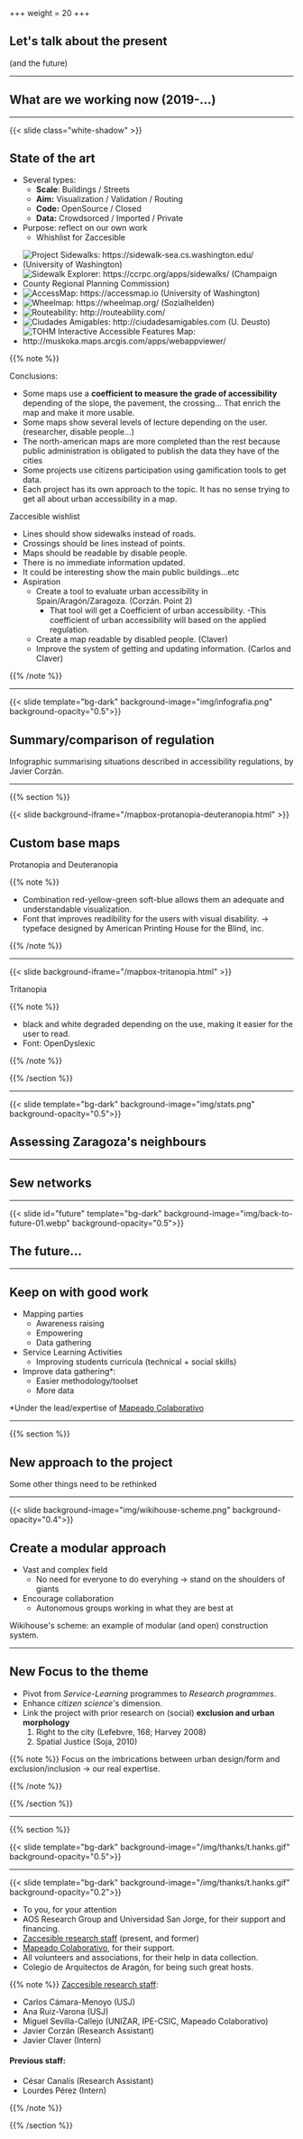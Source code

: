 +++
weight = 20
+++

## Let's talk about the present

(and the future)

---


## What are we working now (2019-...)

---

{{< slide class="white-shadow" >}}

## State of the art

* Several types:
  - **Scale**: Buildings / Streets
  - **Aim:** Visualization / Validation / Routing
  - **Code:** OpenSource / Closed
  - **Data:** Crowdsorced / Imported / Private
* Purpose: reflect on our own work
  - Whishlist for Zaccesible


<ul class="gallery" data-iterations="0" data-interval="2" data-mode="full-screen">
  <li><img src="img/similar-projects/project-sidewalk-02.png" alt="Project Sidewalks: https://sidewalk-sea.cs.washington.edu/ (University of Washington)"></li>
  <li><img src="img/similar-projects/sidewalk-explorer.png" alt="Sidewalk Explorer: https://ccrpc.org/apps/sidewalks/ (Champaign County Regional Planning Commission)"></li>
  <li><img src="img/similar-projects/accessmap.png" alt="AccessMap: https://accessmap.io (University of Washington)"></li>
  <li><img src="img/similar-projects/wheelmap.png" alt="Wheelmap: https://wheelmap.org/ (Sozialhelden)"></li>
  <li><img src="img/similar-projects/routeability.png" alt="Routeability: http://routeability.com/"></li>
  <li><img src="img/similar-projects/Ciudades-Amigables.png" alt="Ciudades Amigables: http://ciudadesamigables.com (U. Deusto)"></li>
  <li><img src="img/similar-projects/tohm-a.png" alt="TOHM Interactive Accessible Features Map: http://muskoka.maps.arcgis.com/apps/webappviewer/"></li>

</ul>

{{% note  %}}

Conclusions:

* Some maps use a **coefficient to measure the grade of accessibility** depending of the slope, the pavement, the crossing… That enrich the map and make it more usable.
* Some maps show several levels of lecture depending on the user. (researcher, disable people…)
* The north-american maps are more completed than the rest because public administration is obligated to publish the data they have of the cities
* Some projects use citizens participation using gamification tools to get data.
* Each project has its own approach to the topic. It has no sense trying to get all about urban accessibility in a map.

Zaccesible wishlist

* Lines should show sidewalks instead of roads.
* Crossings should be lines instead of points.
* Maps should be readable by disable people.
* There is no immediate information updated.
* It could be interesting show the main public buildings…etc
* Aspiration
  - Create a tool to evaluate urban accessibility in Spain/Aragón/Zaragoza. (Corzán. Point 2)
    - That tool will get a Coefficient of urban accessibility.
    -This coefficient of urban accessibility will based on the applied regulation.
  * Create a map readable by disabled people. (Claver)
  * Improve the system of getting and updating information. (Carlos and Claver)

{{% /note %}}

---

{{< slide template="bg-dark" background-image="img/infografia.png" background-opacity="0.5">}}

## Summary/comparison of regulation

<div class=bg-caption>Infographic summarising situations described in accessibility regulations, by Javier Corzán.</div>

---

{{% section %}}


{{< slide background-iframe="/mapbox-protanopia-deuteranopia.html" >}}


## Custom base maps

Protanopia and Deuteranopia

{{% note %}}

* Combination red-yellow-green soft-blue allows them an adequate and understandable visualization.
* Font that improves readibility for the users with visual disability.  -> typeface designed by American Printing House for the Blind, inc.

{{% /note %}}


---

{{< slide background-iframe="/mapbox-tritanopia.html" >}}

Tritanopia

{{% note %}}

* black and white degraded depending on the use, making it easier for the user to read.
* Font: OpenDyslexic

{{% /note %}}

{{% /section %}}

---

{{< slide template="bg-dark" background-image="img/stats.png" background-opacity="0.5">}}


## Assessing Zaragoza's neighbours

---

## Sew networks

---

{{< slide id="future" template="bg-dark" background-image="img/back-to-future-01.webp" background-opacity="0.5">}}


## The future...

---

## Keep on with good work

* Mapping parties
  - Awareness raising
  - Empowering
  - Data gathering
* Service Learning Activities
  - Improving students curricula (technical + social skills)
* Improve data gathering*:
  - Easier methodology/toolset
  - More data

*Under the lead/expertise of [Mapeado Colaborativo](https://mapcolabora.org)

---

{{% section %}}

## New approach to the project

Some other things need to be rethinked

---

<!-- {{< slide template="bg-dark" background-image="img/Standing On The Shoulder of Giants.jpg" background-opacity="0.4">}} -->
{{< slide background-image="img/wikihouse-scheme.png" background-opacity="0.4">}}

## Create a modular approach

- Vast and complex field
  - No need for everyone to do everyhing -> stand on the shoulders of giants
- Encourage collaboration
  - Autonomous groups working in what they are best at

<div class=bg-caption>Wikihouse's scheme: an example of modular (and open) construction system.</div>

---

## New Focus to the theme

* Pivot from _Service-Learning_ programmes to _Research programmes_.
* Enhance _citizen science_'s dimension.
* Link the project with prior research on (social) **exclusion and urban morphology**
  1. Right to the city (Lefebvre, 168; Harvey 2008)
  2. Spatial Justice (Soja, 2010)


{{% note %}}
Focus on the imbrications between urban design/form and exclusion/inclusion -> our real expertise.

{{% /note %}}

{{% /section %}}

---
{{% section %}}

{{< slide template="bg-dark" background-image="/img/thanks/t.hanks.gif" background-opacity="0.5">}}

---

{{< slide template="bg-dark" background-image="/img/thanks/t.hanks.gif" background-opacity="0.2">}}

* To you, for your attention
* AOS Research Group and Universidad San Jorge, for their support and financing.
* [Zaccesible research staff](https://zaccesible.usj.es/about/#miembros-del-proyecto) (present, and former)
* [Mapeado Colaborativo](https://mapcolabora.org), for their support.
* All volunteers and associations, for their help in data collection.
* Colegio de Arquitectos de Aragón, for being such great hosts.


{{% note %}}
[Zaccesible research staff](https://zaccesible.usj.es/about/#miembros-del-proyecto):

* Carlos Cámara-Menoyo (USJ)
* Ana Ruiz-Varona (USJ)
* Miguel Sevilla-Callejo (UNIZAR, IPE-CSIC, Mapeado Colaborativo)
* Javier Corzán (Research Assistant)
* Javier Claver (Intern)

#### Previous staff:

* César Canalís (Research Assistant)
* Lourdes Pérez (Intern)

{{% /note %}}

{{% /section %}}

<!-- ---

<iframe src='https://cdn.knightlab.com/libs/timeline3/latest/embed/index.html?source=1FEzze9hjnmD4oHz5vfp3mpTFQi7ek9TwzJPMtx1lXtU&font=Default&lang=en&hash_bookmark=true&initial_zoom=2&start_at_slide=3&height=650' width='100%' height='650' webkitallowfullscreen mozallowfullscreen allowfullscreen frameborder='0'></iframe> -->
